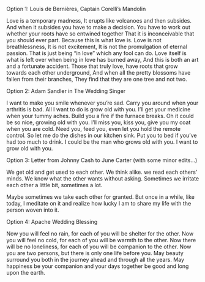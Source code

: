 Option 1: Louis de Bernières, Captain Corelli’s Mandolin

Love is a temporary madness,
It erupts like volcanoes and then subsides.
And when it subsides you have to make a decision.
You have to work out whether your roots have so entwined together
That it is inconceivable that you should ever part.
Because this is what love is.
Love is not breathlessness,
It is not excitement,
It is not the promulgation of eternal passion.
That is just being “in love” which any fool can do.
Love itself is what is left over when being in love has burned away,
And this is both an art and a fortunate accident.
Those that truly love, have roots that grow towards each other underground,
And when all the pretty blossoms have fallen from their branches,
They find that they are one tree and not two.

Option 2: Adam Sandler in The Wedding Singer

I want to make you smile whenever you’re sad.
Carry you around when your arthritis is bad.
All I want to do is grow old with you.
I’ll get your medicine when your tummy aches.
Build you a fire if the furnace breaks.
Oh it could be so nice, growing old with you.
I’ll miss you, kiss you, give you my coat when you are cold.
Need you, feed you, even let you hold the remote control.
So let me do the dishes in our kitchen sink.
Put you to bed if you’ve had too much to drink.
I could be the man who grows old with you.
I want to grow old with you.

Option 3: Letter from Johnny Cash to June Carter (with some minor edits…)

We get old and get used to each other. We think alike. we read each others’ minds. We know what the other wants without asking. Sometimes we irritate each other a little bit, sometimes a lot.

Maybe sometimes we take each other for granted. But once in a while, like today, I meditate on it and realize how lucky I am to share my life with the person woven into it.

Option 4: Apache Wedding Blessing

Now you will feel no rain, for each of you will be shelter for the other. 
Now you will feel no cold, for each of you will be warmth to the other.
Now there will be no loneliness, for each of you will be companion to the other.
Now you are two persons, but there is only one life before you.
May beauty surround you both in the journey ahead and through all the years.
May happiness be your companion and your days together be good and long upon the earth.